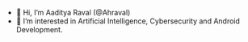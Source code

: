 - 👋 Hi, I’m Aaditya Raval (@Ahraval)
- 👀 I’m interested in Artificial Intelligence, Cybersecurity and Android Development.

<!---
Ahraval/Ahraval is a ✨ special ✨ repository because its `README.md` (this file) appears on your GitHub profile.
You can click the Preview link to take a look at your changes.
--->
